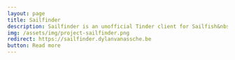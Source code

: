```yaml
---
layout: page
title: Sailfinder
description: Sailfinder is an unofficial Tinder client for Sailfish&nbsp;OS written in the Qt toolkit. I wrote this app to learn the basics of Sailfish OS app development and Qt. You can download Sailfinder from the Jolla Store or <a href="https://openrepos.net/content/minitreintje/sailfinder" target="_blank">Openrepos.net</a>. The source code is available on <a href="https://github.com/dylanvanassche/harbour-sailfinder" target="_blank">Github</a>.
img: /assets/img/project-sailfinder.png
redirect: https://sailfinder.dylanvanassche.be
button: Read more
---
```


